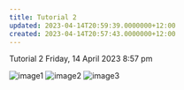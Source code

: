 ```yaml
---
title: Tutorial 2
updated: 2023-04-14T20:59:39.0000000+12:00
created: 2023-04-14T20:57:43.0000000+12:00
---
```


Tutorial 2
Friday, 14 April 2023
8:57 pm

![image1](../../../../resources/a020087d5d1142bc8fbf68ec8d0e11b3.png)
![image2](../../../../resources/a302e22734c040abb5a4b4ceb8091b7b.png)
![image3](../../../../resources/dd1c3f3d2cb446dcad591e0575ec02fd.png)
